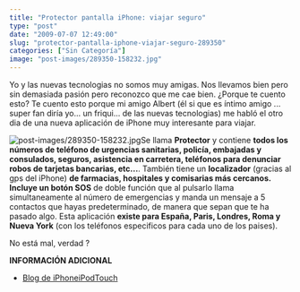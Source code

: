```yaml
---
title: "Protector pantalla iPhone: viajar seguro"
type: "post"
date: "2009-07-07 12:49:00"
slug: "protector-pantalla-iphone-viajar-seguro-289350"
categories: ["Sin Categoría"]
image: "post-images/289350-158232.jpg"
---
```


Yo y las nuevas tecnologias no somos muy amigas. Nos llevamos bien pero sin demasiada pasión pero reconozco que me cae bien. ¿Porque te cuento esto? Te cuento esto porque mi amigo Albert (él si que es íntimo amigo ... super fan diría yo... un friqui... de las nuevas tecnologias) me habló el otro dia de una nueva aplicación de iPhone muy interesante para viajar.

![post-images/289350-158232.jpg](post-images/289350-158232.jpg "post-images/289350-158232.jpg")Se llama **Protector** y contiene **todos los números de teléfono de urgencias sanitarias, policía, embajadas y consulados, seguros, asistencia en carretera, teléfonos para denunciar robos de tarjetas bancarias, etc...**. También tiene un **localizador** (gracias al gps del iPhone) **de farmacias, hospitales y comisarias más cercanos. Incluye un botón SOS** de doble función que al pulsarlo llama simultaneamente al número de emergencias y manda un mensaje a 5 contactos que hayas predeterminado, de manera que sepan que te ha pasado algo. Esta aplicación **existe para España, Paris, Londres, Roma y Nueva York** (con los teléfonos especificos para cada uno de los paises).

No está mal, verdad ?

**INFORMACIÓN ADICIONAL**

- [Blog de iPhoneiPodTouch](http://iphoneipodtouch.blogspot.com/2009/05/protector-emergencies-in-spain-101-ipa.html)